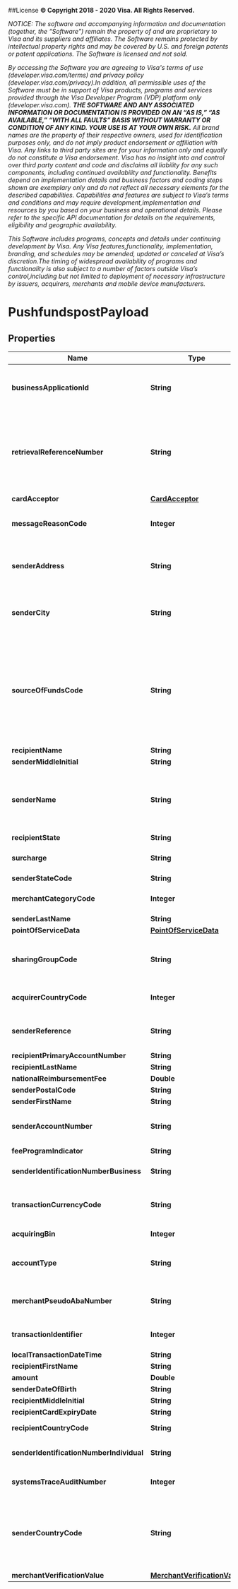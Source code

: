 ##License
**© Copyright 2018 - 2020 Visa. All Rights Reserved.** 

*NOTICE: The software and accompanying information and documentation (together, the “Software”) remain the property of and are proprietary to Visa and its suppliers and affiliates. The Software remains protected by intellectual property rights and may be covered by U.S. and foreign patents or patent applications. The Software is licensed and not sold.*

*By accessing the Software you are agreeing to Visa's terms of use (developer.visa.com/terms) and privacy policy (developer.visa.com/privacy).In addition, all permissible uses of the Software must be in support of Visa products, programs and services provided through the Visa Developer Program (VDP) platform only (developer.visa.com). **THE SOFTWARE AND ANY ASSOCIATED INFORMATION OR DOCUMENTATION IS PROVIDED ON AN “AS IS,” “AS AVAILABLE,” “WITH ALL FAULTS” BASIS WITHOUT WARRANTY OR CONDITION OF ANY KIND. YOUR USE IS AT YOUR OWN RISK.** All brand names are the property of their respective owners, used for identification purposes only, and do not imply product endorsement or affiliation with Visa. Any links to third party sites are for your information only and equally do not constitute a Visa endorsement. Visa has no insight into and control over third party content and code and disclaims all liability for any such components, including continued availability and functionality. Benefits depend on implementation details and business factors and coding steps shown are exemplary only and do not reflect all necessary elements for the described capabilities. Capabilities and features are subject to Visa’s terms and conditions and may require development,implementation and resources by you based on your business and operational details. Please refer to the specific API documentation for details on the requirements, eligibility and geographic availability.*

*This Software includes programs, concepts and details under continuing development by Visa. Any Visa features,functionality, implementation, branding, and schedules may be amended, updated or canceled at Visa’s discretion.The timing of widespread availability of programs and functionality is also subject to a number of factors outside Visa’s control,including but not limited to deployment of necessary infrastructure by issuers, acquirers, merchants and mobile device manufacturers.*

# PushfundspostPayload

## Properties
Name | Type | Description | Notes
------------ | ------------- | ------------- | -------------
**businessApplicationId** | **String** | Identifies the programs&#x27; business application type for VisaNet transaction processing&lt;br&gt;&lt;br&gt;For Money Transfer, AA applies to transactions where the sender and recipient are the same person and PP applies to transactions where the sender and recipient are not the same person.&lt;br&gt;&lt;br&gt;Refer to &lt;a href&#x3D;\&quot;/request_response_codes#business_application_identifier\&quot;&gt;businessApplicationId&lt;/a&gt; codes |  [optional]
**retrievalReferenceNumber** | **String** | A value used to tie together service calls related to a single financial transaction. When passing Account Funding Transaction (AFT) and an Original Credit Transaction (OCT) methods, this value must differ between the two methods. When passing the Account Funding Transaction Reversal (AFTR) method, this value must match the retrievalReferenceNumber previously passed with the AFT method for this transaction.&lt;br&gt;&lt;br&gt; Recommended Format : ydddhhnnnnnn&lt;br&gt;&lt;br&gt;The first fours digits must be a valid yddd date in the Julian date format, where the first digit &#x3D; 0-9 (last digit of current year) and the next three digits &#x3D; 001-366 (number of the day in the year). hh can be the two digit hour in a 24 hour clock (00-23) during which the transaction is performed.&lt;br&gt;&lt;br&gt; nnnnnn can be the systemsTraceAuditNumber or any 6 digit number. | 
**cardAcceptor** | [**CardAcceptor**](CardAcceptor.md) |  | 
**messageReasonCode** | **Integer** | Contains codes that combined with some other fields such as the BAI (Business Application Id) identify some unique use cases. For Sales Tax rebates this field should be populated with the value 5120 (Value-added tax/Sales Tax) along with the businessApplicationId field set to the value &#x27;FD&#x27; which indicates this push funds transfer is being conducted in order to facilitate a sales tax refund. |  [optional]
**senderAddress** | **String** | If the transaction is a money transfer and cross-border or U.S. domestic, this field must contain the sender&#x27;s address.&lt;br&gt;&lt;br&gt;If the transaction is a funds disbursement and cross-border or U.S. domestic, this field must contain either the address of the merchant or government entity sending the funds disbursement.&lt;br&gt;&lt;br&gt;If the transaction is a pre-paid load or credit card bill pay and U.S. domestic, this field must contain the sender&#x27;s address. |  [optional]
**senderCity** | **String** | If the transaction is a money transfer and cross-border or U.S. domestic, this field must contain the sender&#x27;s city.&lt;br&gt;&lt;br&gt;If the transaction is a funds disbursement and cross-border or U.S. domestic, this field must contain either the city of the merchant or government entity sending the funds disbursement.&lt;br&gt;&lt;br&gt;If the transaction is a pre-paid load or credit card bill pay and U.S. domestic, this field must contain the sender&#x27;s city. |  [optional]
**sourceOfFundsCode** | **String** | If the transaction is a money transfer, the field is required and must contain a valid &lt;a href&#x3D;\&quot;/request_response_codes#source_of_funds\&quot;&gt;sourceOfFundsCode&lt;/a&gt; code that matches the funding instrument.&lt;br&gt;&lt;br&gt;If the transaction is a funds disbursement, the field is required and most likely contains a \&quot;05\&quot; as the &lt;a href&#x3D;\&quot;/request_response_codes#source_of_funds\&quot;&gt;sourceOfFundsCode&lt;/a&gt; code to identify that the merchant or government entity used a deposit account to fund the disbursement&lt;br&gt;&lt;br&gt;If the transaction is a pre-paid load, the field is required if the transaction is non-U.S. domestic.&lt;br&gt;&lt;br&gt;If the transaction is a credit bill pay, the field is required if the transaction is non-U.S. domestic, and the &lt;a href&#x3D;\&quot;/request_response_codes#source_of_funds\&quot;&gt;sourceOfFundsCode&lt;/a&gt; code must not contain a \&quot;01\&quot; or \&quot;06\&quot;.&lt;br&gt;&lt;br&gt;Refer to &lt;a href&#x3D;\&quot;/request_response_codes#source_of_funds\&quot;&gt;sourceOfFundsCode&lt;/a&gt; codes |  [optional]
**recipientName** | **String** | Recipient name is required for cross-border enhanced money transfer OCTs. |  [optional]
**senderMiddleInitial** | **String** | This field contains sender&#x27;s middle initial |  [optional]
**senderName** | **String** | If the transaction is a money transfer and cross-border or U.S. domestic, this field must contain the sender&#x27;s name.&lt;br&gt;&lt;br&gt;If the transaction is a funds disbursement and cross-border or U.S. domestic, this field must contain either the name of the merchant or government entity sending the funds disbursement.&lt;br&gt;&lt;br&gt;If the transaction is a pre-paid load or credit card bill pay and U.S. domestic, this field must contain the sender&#x27;s name.&lt;br&gt;&lt;br&gt;Recommended Format: Last Name/Family Surname 1 + Space + Last Name/Family Surname 2 (optional) + Space + First Name/Given Name + Space + Middle Initial or Middle name (optional) + space&lt;br&gt;&lt;br&gt;Example: Doe John A |  [optional]
**recipientState** | **String** | Required if RecipientCountryCode is either 124(CAN) or 840(USA)  |  [optional]
**surcharge** | **String** | When present, this field contains the sender&#x27;s surcharge as assessed by the originator. Values in this field must be in the same currency and format as defined in the amount field.&lt;br&gt;&lt;br&gt;&lt;b&gt;Note:&lt;/b&gt;&lt;br&gt;Supported only in the US. |  [optional]
**senderStateCode** | **String** | Required if senderCountryCode is either 124(CAN) or 840(USA) |  [optional]
**merchantCategoryCode** | **Integer** | If provided, then the value overrides the one present in onboarding data. If the merchantCategoryCode value is not populated in onboarding data then this field is mandatory.&lt;br&gt;&lt;br&gt;&lt;b&gt;Note:&lt;/b&gt; required if not provided during onboarding |  [optional]
**senderLastName** | **String** | This field contains sender&#x27;s last name |  [optional]
**pointOfServiceData** | [**PointOfServiceData**](PointOfServiceData.md) |  |  [optional]
**sharingGroupCode** | **String** | This field is optionally used by Push Payments Gateway participants (merchants and acquirers) to specify the network access priority.&lt;br&gt;&lt;br&gt;Refer to &lt;a href&#x3D;\&quot;/request_response_codes#network_id_and_sharing_group_code\&quot;&gt;Sharing Group Code&lt;/a&gt;&lt;br&gt;&lt;br&gt;&lt;b&gt;Note:&lt;/b&gt;&lt;br&gt;Supported only in US for domestic transactions involving Push Payments Gateway Service. |  [optional]
**acquirerCountryCode** | **Integer** | Use a 3-digit numeric country code for the country of the BIN under which your Visa Direct solution is registered. This must match the information provided during program enrollment.&lt;br&gt;&lt;br&gt;Refer to &lt;a href&#x3D;\&quot;/request_response_codes#iso_country_and_currency_codes\&quot;&gt;ISO Codes&lt;/a&gt; | 
**senderReference** | **String** | If the transaction is a money transfer, pre-paid load, or credit card bill pay, and if the sender intends to fund the transaction with a non-financial instrument (for example, cash), a reference number unique to the sender is required.&lt;br&gt;&lt;br&gt;If the transaction is a funds disbursement, the field is required.&lt;br&gt;&lt;br&gt; This field is required if senderAccountNumber is not sent. |  [optional]
**recipientPrimaryAccountNumber** | **String** | The recipient&#x27;s PAN. | 
**recipientLastName** | **String** | When present, this field contains recipient&#x27;s last name |  [optional]
**nationalReimbursementFee** | **Double** | When present, this field contains the IRF fees. |  [optional]
**senderPostalCode** | **String** | When present, this field contains the sender&#x27;s postal code |  [optional]
**senderFirstName** | **String** | This field contains sender&#x27;s first name |  [optional]
**senderAccountNumber** | **String** | If the transaction is a money transfer, pre-paid load, or credit card bill pay, and if the sender intends to fund the transaction with a financial instrument (for example, debit card),  this field is required and must contain the sender&#x27;s account number. If the transaction is a funds disbursement, the field is not required. |  [optional]
**feeProgramIndicator** | **String** | Note: If present, a valid value is required. Spaces or special characters are not allowed. |  [optional]
**senderIdentificationNumberBusiness** | **String** | This is an alphanumeric value that carries the sender’s identification number issued to the sender by the government or an authorized national entity. This field is to be used if the sender is a business (e.g. Disbursements) |  [optional]
**transactionCurrencyCode** | **String** | Use a 3-character alpha or numeric currency code for currency of the sender. You should (unless prohibited by local law / regulation) use the billingCurrencyCode obtained from the Funds Transfer Attribute Inquiry API under Payment Account Attribute Inquiry. &lt;br&gt;&lt;br&gt;Refer to &lt;a href&#x3D;\&quot;/request_response_codes#iso_country_and_currency_codes\&quot;&gt;ISO Codes&lt;/a&gt;  | 
**acquiringBin** | **Integer** | The Bank Identification Number (BIN) under which the Visa Direct solution is registered. This must match the information provided during enrollment. | 
**accountType** | **String** | This is used to identify the account type of the senderPrimaryAccountNumber in the request. Below are the possible values.&lt;br&gt;&lt;br&gt; 00-Not applicable&lt;br&gt; 10-Saving account&lt;br&gt; 20-Checking account&lt;br&gt; 30-Credit card account&lt;br&gt; 40-Universal account&lt;br&gt;&lt;br&gt;Default is set to \&quot;00\&quot; if not provided. |  [optional]
**merchantPseudoAbaNumber** | **String** | This is a number that uniquely identifies the originator when they sign up to send Push Payment Gateway transactions. On enrollment, an originator will get a single pseudo-value that is assigned by Visa. The other networks will assign their own unique values for the originator.&lt;br&gt;&lt;br&gt;&lt;b&gt;Note:&lt;/b&gt;&lt;br&gt;Supported only in US for domestic transactions involving Push Payments Gateway Service. |  [optional]
**transactionIdentifier** | **Integer** | The VisaNet transaction identifier. If you have previously sent an AFT, this field must include the VisaNet transaction identifier returned in the AFT response.&lt;br&gt;&lt;br&gt;&lt;b&gt;Note:&lt;/b&gt; provide only if there is a corresponding AFT transaction response. |  [optional]
**localTransactionDateTime** | **String** |  | 
**recipientFirstName** | **String** | When present, this field contains recipient&#x27;s first name |  [optional]
**amount** | **Double** | The transaction amount to be delivered to the recipient. | 
**senderDateOfBirth** | **String** | The birth date for the sender |  [optional]
**recipientMiddleInitial** | **String** | When present, this field contains recipient&#x27;s middle initial |  [optional]
**recipientCardExpiryDate** | **String** | The expiration date for the recipient&#x27;s primary account number in  recipientPrimaryAccountNumber |  [optional]
**recipientCountryCode** | **String** | when present, this field contains recipient&#x27;s country code &lt;br&gt;&lt;br&gt;Refer to &lt;a href&#x3D;\&quot;/request_response_codes#iso_country_codes\&quot;&gt;ISO Codes&lt;/a&gt; |  [optional]
**senderIdentificationNumberIndividual** | **String** | This is an alphanumeric value that carries the sender’s identification number issued to the sender by the government or an authorized national entity. This field is to be used if the sender is an Individual (e.g. P2P payments) |  [optional]
**systemsTraceAuditNumber** | **Integer** | A unique value should be used for each API method. However, when passing the (AFTR) method, this value must match the systemsTraceAuditNumber previously passed with the AFT method for the current transaction. | 
**senderCountryCode** | **String** | If the transaction is a money transfer and cross-border or U.S. domestic, this field must contain the sender&#x27;s country code.&lt;br&gt;&lt;br&gt;If the transaction is a funds disbursement and cross-border or U.S. domestic, this field must contain either the country code of the merchant or government entity sending the funds disbursement.&lt;br&gt;&lt;br&gt;If the transaction is a pre-paid load or credit card bill pay and U.S. domestic, this field must contain the sender&#x27;s country code.&lt;br&gt;&lt;br&gt;Alpha or numeric country code can be supported.&lt;br&gt;&lt;br&gt;This field is required when sending the transactions to some of the US debit networks.&lt;br&gt;&lt;br&gt;Refer to &lt;a href&#x3D;\&quot;/request_response_codes#iso_country_and_currency_codes\&quot;&gt;ISO Codes&lt;/a&gt; |  [optional]
**merchantVerificationValue** | [**MerchantVerificationValue**](MerchantVerificationValue.md) |  |  [optional]
